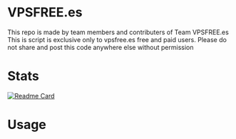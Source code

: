 # VPSFREE.es
This repo is made by team members and contributers of Team VPSFREE.es
This is script is exclusive only to vpsfree.es free and paid users.
Please do not share and post this code anywhere else without permission 
# Stats
[![Readme Card](https://github-readme-stats.vercel.app/api/pin/?username=dmoxg&repo=vpsfreescripts)](https://github.com/dxomg/vpsfreescripts)
# Usage
